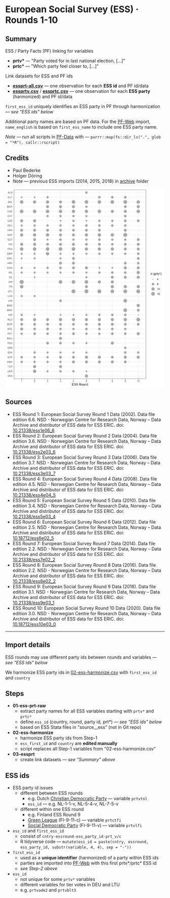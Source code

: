 # European Social Survey (ESS) · Rounds 1-10

## Summary

ESS / Party Facts (PF) linking for variables

+ __prtv*__ — "Party voted for in last national election, [...]"
+ __prtc*__ — "Which party feel closer to, [...]"

Link datasets for ESS and PF ids

+ [__essprt-all.csv__](essprt-all.csv) — one observation for each __ESS id__ and PF id/data
+ [__essprtv.csv__](essprtv.csv) / [__essprtc.csv__](../essprtc/essprtc.csv) — one
  observation for each __ESS party__ (harmonized) and PF id/data

`first_ess_id` uniquely identifies an ESS party in PF through harmonization — _see "ESS ids" below_

Additional party names are based on PF data. For the [PF-Web](https://partyfacts.herokuapp.com/data/essprtv/) import,
`name_english` is based on `first_ess_name` to include one ESS party name.

_Note_ — run all scripts in [PF-Data](https://github.com/hdigital/partyfactsdata/tree/master/import/essprtv) with — `purrr::map(fs::dir_ls(".", glob = "*R"), callr::rscript)`

## Credits

+ Paul Bederke
+ Holger Döring
+ _Note_ — previous ESS imports (2014, 2015, 2018) in [archive](archive) folder

![Number of ESS parties in prtv*](essprtv.png)

## Sources

+ ESS Round 1: European Social Survey Round 1 Data (2002). Data file edition 6.6. NSD - Norwegian Centre for Research Data, Norway – Data Archive and distributor of ESS data for ESS ERIC. doi: [10.21338/ess1e06_6](http://dx.doi.org/10.21338/ess1e06_6)
+ ESS Round 2: European Social Survey Round 2 Data (2004). Data file edition 3.6. NSD - Norwegian Centre for Research Data, Norway – Data Archive and distributor of ESS data for ESS ERIC. doi: [10.21338/ess2e03_6](http://dx.doi.org/10.21338/ess2e03_6)
+ ESS Round 3: European Social Survey Round 3 Data (2006). Data file edition 3.7. NSD - Norwegian Centre for Research Data, Norway – Data Archive and distributor of ESS data for ESS ERIC. doi: [10.21338/ess3e03_7](http://dx.doi.org/10.21338/ess3e03_7)
+ ESS Round 4: European Social Survey Round 4 Data (2008). Data file edition 4.5. NSD - Norwegian Centre for Research Data, Norway – Data Archive and distributor of ESS data for ESS ERIC. doi: [10.21338/ess4e04_5](http://dx.doi.org/10.21338/ess4e04_5)
+ ESS Round 5: European Social Survey Round 5 Data (2010). Data file edition 3.4. NSD - Norwegian Centre for Research Data, Norway – Data Archive and distributor of ESS data for ESS ERIC. doi: [10.21338/ess5e03_4](http://dx.doi.org/10.21338/ess5e03_4)
+ ESS Round 6: European Social Survey Round 6 Data (2012). Data file edition 2.5. NSD - Norwegian Centre for Research Data, Norway – Data Archive and distributor of ESS data for ESS ERIC. doi: [10.18712/ess6e02_5](http://dx.doi.org/10.18712/ess6e02_5)
+ ESS Round 7: European Social Survey Round 7 Data (2014). Data file edition 2.2. NSD - Norwegian Centre for Research Data, Norway – Data Archive and distributor of ESS data for ESS ERIC. doi: [10.21338/ess7e02_2](http://dx.doi.org/10.21338/ess7e02_2)
+ ESS Round 8: European Social Survey Round 8 Data (2016). Data file edition 2.2. NSD - Norwegian Centre for Research Data, Norway – Data Archive and distributor of ESS data for ESS ERIC. doi: [10.21338/ess8e02_2](http://dx.doi.org/10.21338/ess8e02_2)
+ ESS Round 9: European Social Survey Round 9 Data (2018). Data file edition 3.1. NSD - Norwegian Centre for Research Data, Norway – Data Archive and distributor of ESS data for ESS ERIC. doi: [10.21338/ess9e03_1](http://dx.doi.org/10.21338/ess9e03_1)
+ ESS Round 10: European Social Survey Round 10 Data (2020). Data file edition 3.0. NSD - Norwegian Centre for Research Data, Norway – Data Archive and distributor of ESS data for ESS ERIC. doi: [10.18712/ess10e03_0](http://dx.doi.org/10.18712/ess10e03_0)

---

## Import details

ESS rounds may use different party ids between rounds and variables — _see "ESS ids" below_

We harmonize ESS party ids in [02-ess-harmonize.csv](02-ess-harmonize.csv)
with `first_ess_id`  and `country`

## Steps

+ __01-ess-prt-raw__
  + extract party names for all ESS variables starting with `prtv*` and `prtc*`
  + define `ess_id` (country, round, party id, prt*) — _see "ESS ids" below_
  + based on ESS Stata files in "source__ess" (not in Git repo)
+ __02-ess-harmonize__
  + harmonize ESS party ids from Step-1
  + `ess_first_id` and `country` are __edited manually__
  + script replaces all Step-1 variables from "02-ess-harmonize.csv"
+ __03-essprt__
  + create link datasets — _see "Summary" above_

## ESS ids

+ ESS party id issues
  + different between ESS rounds
    + e.g. Dutch [Christian Democratic Party](https://partyfacts.herokuapp.com/data/partyall/46447/) — variable `prtvtnl`
    + `ess_id` — e.g. NL-1-1-v, NL-5-4-v, NL-7-5-v
  + different within one ESS round
    + e.g. Finland ESS Round 9
    + [Green League](https://partyfacts.herokuapp.com/data/partyall/45319/) (FI-9-11-c) — variable `prtctfi`
    + [Social Democratic
      Party](https://partyfacts.herokuapp.com/data/partyall/46025/) (FI-9-11-v) —
      variable `prtvlfi`
+ `ess_id` and `first_ess_id`
  + consist of `cntry-essround-ess_party_id-prt_v/c`
  + R tidyverse code — `mutate(ess_id = paste(cntry, essround, ess_party_id,
    substr(variable, 4, 4), sep = "-"))`
+ `first_ess_id`
  + used as a __unique identifier__ (harmonized) of a party within ESS ids
  + parties are imported into
  [PF-Web](https://partyfacts.herokuapp.com/data/essprtv/) with this first
  prtv*/prtc* ESS id
  + _see Step-2 above_
+ `ess_id`
  + not unique for some `prtv*` variables
  + different variables for tier votes in DEU and LTU
  + e.g. `prtvade2` and `prtvblt3`

